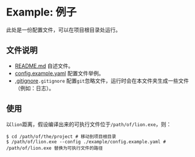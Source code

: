 # Example: 例子

此处是一份配置文件，可以在项目根目录处运行。

## 文件说明

- [README.md](./README.md) 自述文件。
- [config.example.yaml](./config.example.yaml) 配置文件举例。
- [.gitignore](./.gitignore)`.gitignore` 配置`git`忽略文件，运行时会在本文件夹生成一些文件（例如：日志）。

## 使用

以`lion`距离，假设编译出来的可执行文件位于`/path/of/lion.exe`，则：

```shell
$ cd /path/of/the/project # 移动到项目根目录
$ /path/of/lion.exe --config ./example/config.example.yaml # /path/of/lion.exe 替换为可执行文件的路径
```

